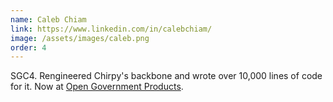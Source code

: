 ```yaml
---
name: Caleb Chiam
link: https://www.linkedin.com/in/calebchiam/
image: /assets/images/caleb.png
order: 4
---
```

SGC4. Rengineered Chirpy's backbone and wrote over 10,000 lines of code for it. Now at [Open Government Products](www.open.gov.sg).
